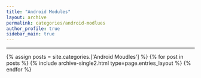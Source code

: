 ```yaml
---
title: "Android Modules"
layout: archive
permalink: categories/android-modlues
author_profile: true
sidebar_main: true
---
```


<!-- 공백이 포함되어 있는 카테고리 이름의 경우 site.categories['a b c'] 이런식으로! -->

***

{% assign posts = site.categories.['Android Moudles'] %}
{% for post in posts %} {% include archive-single2.html type=page.entries_layout %} {% endfor %}